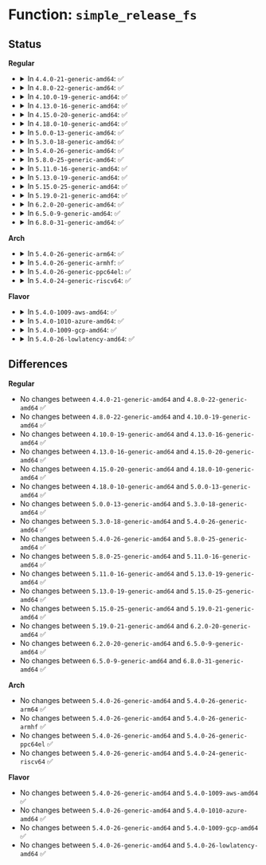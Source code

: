 # Function: <code>simple_release_fs</code>

## Status
<b>Regular</b>
<ul>
<li>
<details>
<summary>In <code>4.4.0-21-generic-amd64</code>: ✅</summary>

```c
void simple_release_fs(struct vfsmount * * mount, int * count)
```

```json
{
  "name": "simple_release_fs",
  "collision_type": "Unique Global",
  "inline_type": "No",
  "funcs": [
    {
      "addr": 18446744071581155600,
      "name": "simple_release_fs",
      "external": true,
      "loc": "fs/libfs.c:559",
      "file": "fs/libfs.c",
      "inline": "seen, unknown",
      "caller_inline": [],
      "caller_func": [
        "fs/debugfs/inode.c:failed_creating",
        "fs/tracefs/inode.c:__create_dir",
        "fs/tracefs/inode.c:tracefs_create_file",
        "fs/tracefs/inode.c:tracefs_remove",
        "fs/tracefs/inode.c:tracefs_remove_recursive",
        "fs/tracefs/inode.c:tracefs_remove_recursive",
        "security/inode.c:securityfs_create_file",
        "security/inode.c:securityfs_remove"
      ]
    }
  ],
  "symbols": [
    {
      "addr": 18446744071581155600,
      "name": "simple_release_fs",
      "section": ".text",
      "bind": "STB_GLOBAL",
      "size": 74
    }
  ]
}
```
</details>
</li>
<li>
<details>
<summary>In <code>4.8.0-22-generic-amd64</code>: ✅</summary>

```c
void simple_release_fs(struct vfsmount * * mount, int * count)
```

```json
{
  "name": "simple_release_fs",
  "collision_type": "Unique Global",
  "inline_type": "No",
  "funcs": [
    {
      "addr": 18446744071581321024,
      "name": "simple_release_fs",
      "external": true,
      "loc": "fs/libfs.c:587",
      "file": "fs/libfs.c",
      "inline": "seen, unknown",
      "caller_inline": [],
      "caller_func": [
        "fs/debugfs/inode.c:failed_creating",
        "fs/tracefs/inode.c:tracefs_remove_recursive",
        "fs/tracefs/inode.c:tracefs_remove_recursive",
        "fs/tracefs/inode.c:tracefs_remove",
        "fs/tracefs/inode.c:__create_dir",
        "fs/tracefs/inode.c:tracefs_create_file",
        "security/inode.c:securityfs_remove",
        "security/inode.c:securityfs_create_dentry"
      ]
    }
  ],
  "symbols": [
    {
      "addr": 18446744071581321024,
      "name": "simple_release_fs",
      "section": ".text",
      "bind": "STB_GLOBAL",
      "size": 74
    }
  ]
}
```
</details>
</li>
<li>
<details>
<summary>In <code>4.10.0-19-generic-amd64</code>: ✅</summary>

```c
void simple_release_fs(struct vfsmount * * mount, int * count)
```

```json
{
  "name": "simple_release_fs",
  "collision_type": "Unique Global",
  "inline_type": "No",
  "funcs": [
    {
      "addr": 18446744071581400208,
      "name": "simple_release_fs",
      "external": true,
      "loc": "fs/libfs.c:595",
      "file": "fs/libfs.c",
      "inline": "seen, unknown",
      "caller_inline": [],
      "caller_func": [
        "fs/debugfs/inode.c:failed_creating",
        "fs/tracefs/inode.c:tracefs_remove_recursive",
        "fs/tracefs/inode.c:tracefs_remove_recursive",
        "fs/tracefs/inode.c:tracefs_remove",
        "fs/tracefs/inode.c:__create_dir",
        "fs/tracefs/inode.c:tracefs_create_file",
        "security/inode.c:securityfs_remove",
        "security/inode.c:securityfs_create_dentry"
      ]
    }
  ],
  "symbols": [
    {
      "addr": 18446744071581400208,
      "name": "simple_release_fs",
      "section": ".text",
      "bind": "STB_GLOBAL",
      "size": 74
    }
  ]
}
```
</details>
</li>
<li>
<details>
<summary>In <code>4.13.0-16-generic-amd64</code>: ✅</summary>

```c
void simple_release_fs(struct vfsmount * * mount, int * count)
```

```json
{
  "name": "simple_release_fs",
  "collision_type": "Unique Global",
  "inline_type": "No",
  "funcs": [
    {
      "addr": 18446744071581455632,
      "name": "simple_release_fs",
      "external": true,
      "loc": "fs/libfs.c:596",
      "file": "fs/libfs.c",
      "inline": "seen, unknown",
      "caller_inline": [],
      "caller_func": [
        "fs/configfs/mount.c:configfs_release_fs",
        "fs/debugfs/inode.c:failed_creating",
        "fs/tracefs/inode.c:tracefs_remove_recursive",
        "fs/tracefs/inode.c:tracefs_remove_recursive",
        "fs/tracefs/inode.c:tracefs_remove",
        "fs/tracefs/inode.c:__create_dir",
        "fs/tracefs/inode.c:tracefs_create_file",
        "security/inode.c:securityfs_create_dentry",
        "security/apparmor/apparmorfs.c:aafs_create"
      ]
    }
  ],
  "symbols": [
    {
      "addr": 18446744071581455632,
      "name": "simple_release_fs",
      "section": ".text",
      "bind": "STB_GLOBAL",
      "size": 74
    }
  ]
}
```
</details>
</li>
<li>
<details>
<summary>In <code>4.15.0-20-generic-amd64</code>: ✅</summary>

```c
void simple_release_fs(struct vfsmount * * mount, int * count)
```

```json
{
  "name": "simple_release_fs",
  "collision_type": "Unique Global",
  "inline_type": "No",
  "funcs": [
    {
      "addr": 18446744071581597584,
      "name": "simple_release_fs",
      "external": true,
      "loc": "fs/libfs.c:596",
      "file": "fs/libfs.c",
      "inline": "seen, unknown",
      "caller_inline": [],
      "caller_func": [
        "fs/configfs/mount.c:configfs_release_fs",
        "fs/debugfs/inode.c:failed_creating",
        "fs/tracefs/inode.c:tracefs_remove_recursive",
        "fs/tracefs/inode.c:tracefs_remove_recursive",
        "fs/tracefs/inode.c:tracefs_remove",
        "fs/tracefs/inode.c:__create_dir",
        "fs/tracefs/inode.c:tracefs_create_file",
        "security/inode.c:securityfs_create_dentry"
      ]
    }
  ],
  "symbols": [
    {
      "addr": 18446744071581597584,
      "name": "simple_release_fs",
      "section": ".text",
      "bind": "STB_GLOBAL",
      "size": 74
    }
  ]
}
```
</details>
</li>
<li>
<details>
<summary>In <code>4.18.0-10-generic-amd64</code>: ✅</summary>

```c
void simple_release_fs(struct vfsmount * * mount, int * count)
```

```json
{
  "name": "simple_release_fs",
  "collision_type": "Unique Global",
  "inline_type": "No",
  "funcs": [
    {
      "addr": 18446744071581756784,
      "name": "simple_release_fs",
      "external": true,
      "loc": "fs/libfs.c:596",
      "file": "fs/libfs.c",
      "inline": "seen, unknown",
      "caller_inline": [],
      "caller_func": [
        "fs/configfs/mount.c:configfs_release_fs",
        "fs/debugfs/inode.c:failed_creating",
        "fs/tracefs/inode.c:tracefs_remove_recursive",
        "fs/tracefs/inode.c:tracefs_remove_recursive",
        "fs/tracefs/inode.c:tracefs_remove",
        "fs/tracefs/inode.c:__create_dir",
        "fs/tracefs/inode.c:tracefs_create_file",
        "security/inode.c:securityfs_create_dentry",
        "security/apparmor/apparmorfs.c:aa_create_aafs"
      ]
    }
  ],
  "symbols": [
    {
      "addr": 18446744071581756784,
      "name": "simple_release_fs",
      "section": ".text",
      "bind": "STB_GLOBAL",
      "size": 74
    }
  ]
}
```
</details>
</li>
<li>
<details>
<summary>In <code>5.0.0-13-generic-amd64</code>: ✅</summary>

```c
void simple_release_fs(struct vfsmount * * mount, int * count)
```

```json
{
  "name": "simple_release_fs",
  "collision_type": "Unique Global",
  "inline_type": "No",
  "funcs": [
    {
      "addr": 18446744071581843312,
      "name": "simple_release_fs",
      "external": true,
      "loc": "fs/libfs.c:596",
      "file": "fs/libfs.c",
      "inline": "seen, unknown",
      "caller_inline": [],
      "caller_func": [
        "fs/configfs/mount.c:configfs_release_fs",
        "fs/debugfs/inode.c:failed_creating",
        "fs/tracefs/inode.c:tracefs_remove_recursive",
        "fs/tracefs/inode.c:tracefs_remove_recursive",
        "fs/tracefs/inode.c:tracefs_remove",
        "fs/tracefs/inode.c:__create_dir",
        "fs/tracefs/inode.c:tracefs_create_file",
        "security/inode.c:securityfs_create_dentry",
        "security/apparmor/apparmorfs.c:aa_create_aafs"
      ]
    }
  ],
  "symbols": [
    {
      "addr": 18446744071581843312,
      "name": "simple_release_fs",
      "section": ".text",
      "bind": "STB_GLOBAL",
      "size": 74
    }
  ]
}
```
</details>
</li>
<li>
<details>
<summary>In <code>5.3.0-18-generic-amd64</code>: ✅</summary>

```c
void simple_release_fs(struct vfsmount * * mount, int * count)
```

```json
{
  "name": "simple_release_fs",
  "collision_type": "Unique Global",
  "inline_type": "No",
  "funcs": [
    {
      "addr": 18446744071581967888,
      "name": "simple_release_fs",
      "external": true,
      "loc": "fs/libfs.c:615",
      "file": "fs/libfs.c",
      "inline": "seen, unknown",
      "caller_inline": [],
      "caller_func": [
        "fs/configfs/mount.c:configfs_release_fs",
        "fs/debugfs/inode.c:failed_creating",
        "fs/debugfs/inode.c:start_creating",
        "fs/tracefs/inode.c:tracefs_remove_recursive",
        "fs/tracefs/inode.c:tracefs_remove_recursive",
        "fs/tracefs/inode.c:tracefs_remove",
        "fs/tracefs/inode.c:__create_dir",
        "fs/tracefs/inode.c:tracefs_create_file",
        "security/inode.c:securityfs_remove",
        "security/inode.c:securityfs_create_dentry",
        "security/apparmor/apparmorfs.c:aa_create_aafs",
        "security/apparmor/apparmorfs.c:aafs_remove"
      ]
    }
  ],
  "symbols": [
    {
      "addr": 18446744071581967888,
      "name": "simple_release_fs",
      "section": ".text",
      "bind": "STB_GLOBAL",
      "size": 74
    }
  ]
}
```
</details>
</li>
<li>
<details>
<summary>In <code>5.4.0-26-generic-amd64</code>: ✅</summary>

```c
void simple_release_fs(struct vfsmount * * mount, int * count)
```

```json
{
  "name": "simple_release_fs",
  "collision_type": "Unique Global",
  "inline_type": "No",
  "funcs": [
    {
      "addr": 18446744071582041472,
      "name": "simple_release_fs",
      "external": true,
      "loc": "fs/libfs.c:620",
      "file": "fs/libfs.c",
      "inline": "seen, unknown",
      "caller_inline": [],
      "caller_func": [
        "fs/configfs/mount.c:configfs_release_fs",
        "fs/debugfs/inode.c:failed_creating",
        "fs/debugfs/inode.c:start_creating",
        "fs/tracefs/inode.c:tracefs_remove_recursive",
        "fs/tracefs/inode.c:tracefs_remove_recursive",
        "fs/tracefs/inode.c:tracefs_remove",
        "fs/tracefs/inode.c:__create_dir",
        "fs/tracefs/inode.c:tracefs_create_file",
        "security/inode.c:securityfs_remove",
        "security/inode.c:securityfs_create_dentry",
        "security/apparmor/apparmorfs.c:aa_create_aafs",
        "security/apparmor/apparmorfs.c:aafs_remove"
      ]
    }
  ],
  "symbols": [
    {
      "addr": 18446744071582041472,
      "name": "simple_release_fs",
      "section": ".text",
      "bind": "STB_GLOBAL",
      "size": 74
    }
  ]
}
```
</details>
</li>
<li>
<details>
<summary>In <code>5.8.0-25-generic-amd64</code>: ✅</summary>

```c
void simple_release_fs(struct vfsmount * * mount, int * count)
```

```json
{
  "name": "simple_release_fs",
  "collision_type": "Unique Global",
  "inline_type": "No",
  "funcs": [
    {
      "addr": 18446744071582276464,
      "name": "simple_release_fs",
      "external": true,
      "loc": "fs/libfs.c:689",
      "file": "fs/libfs.c",
      "inline": "seen, unknown",
      "caller_inline": [],
      "caller_func": [
        "fs/configfs/mount.c:configfs_release_fs",
        "fs/debugfs/inode.c:remove_one",
        "fs/debugfs/inode.c:failed_creating",
        "fs/debugfs/inode.c:start_creating",
        "fs/tracefs/inode.c:tracefs_remove",
        "fs/tracefs/inode.c:remove_one",
        "fs/tracefs/inode.c:__create_dir",
        "fs/tracefs/inode.c:tracefs_create_file",
        "fs/tracefs/inode.c:start_creating",
        "security/inode.c:securityfs_remove",
        "security/inode.c:securityfs_create_dentry",
        "security/apparmor/apparmorfs.c:aa_mk_null_file",
        "security/apparmor/apparmorfs.c:aafs_remove",
        "drivers/char/mem.c:chr_dev_init"
      ]
    }
  ],
  "symbols": [
    {
      "addr": 18446744071582276464,
      "name": "simple_release_fs",
      "section": ".text",
      "bind": "STB_GLOBAL",
      "size": 74
    }
  ]
}
```
</details>
</li>
<li>
<details>
<summary>In <code>5.11.0-16-generic-amd64</code>: ✅</summary>

```c
void simple_release_fs(struct vfsmount * * mount, int * count)
```

```json
{
  "name": "simple_release_fs",
  "collision_type": "Unique Global",
  "inline_type": "No",
  "funcs": [
    {
      "addr": 18446744071582326816,
      "name": "simple_release_fs",
      "external": true,
      "loc": "fs/libfs.c:691",
      "file": "fs/libfs.c",
      "inline": "seen, unknown",
      "caller_inline": [],
      "caller_func": [
        "fs/configfs/mount.c:configfs_release_fs",
        "fs/debugfs/inode.c:remove_one",
        "fs/debugfs/inode.c:debugfs_create_automount",
        "fs/debugfs/inode.c:debugfs_create_dir",
        "fs/debugfs/inode.c:__debugfs_create_file",
        "fs/tracefs/inode.c:tracefs_remove",
        "fs/tracefs/inode.c:remove_one",
        "fs/tracefs/inode.c:__create_dir",
        "fs/tracefs/inode.c:tracefs_create_file",
        "fs/tracefs/inode.c:start_creating",
        "security/inode.c:securityfs_remove",
        "security/inode.c:securityfs_create_dentry",
        "security/apparmor/apparmorfs.c:aa_mk_null_file",
        "security/apparmor/apparmorfs.c:aafs_remove",
        "drivers/char/mem.c:chr_dev_init"
      ]
    }
  ],
  "symbols": [
    {
      "addr": 18446744071582326816,
      "name": "simple_release_fs",
      "section": ".text",
      "bind": "STB_GLOBAL",
      "size": 74
    }
  ]
}
```
</details>
</li>
<li>
<details>
<summary>In <code>5.13.0-19-generic-amd64</code>: ✅</summary>

```c
void simple_release_fs(struct vfsmount * * mount, int * count)
```

```json
{
  "name": "simple_release_fs",
  "collision_type": "Unique Global",
  "inline_type": "No",
  "funcs": [
    {
      "addr": 18446744071582356400,
      "name": "simple_release_fs",
      "external": true,
      "loc": "fs/libfs.c:694",
      "file": "fs/libfs.c",
      "inline": "seen, unknown",
      "caller_inline": [],
      "caller_func": [
        "kernel/resource.c:iomem_init_inode",
        "fs/configfs/mount.c:configfs_release_fs",
        "fs/debugfs/inode.c:remove_one",
        "fs/debugfs/inode.c:debugfs_create_automount",
        "fs/debugfs/inode.c:debugfs_create_dir",
        "fs/debugfs/inode.c:__debugfs_create_file",
        "fs/tracefs/inode.c:tracefs_remove",
        "fs/tracefs/inode.c:remove_one",
        "fs/tracefs/inode.c:__create_dir",
        "fs/tracefs/inode.c:tracefs_create_file",
        "fs/tracefs/inode.c:start_creating",
        "security/inode.c:securityfs_remove",
        "security/inode.c:securityfs_create_dentry",
        "security/apparmor/apparmorfs.c:aa_create_aafs",
        "security/apparmor/apparmorfs.c:aafs_remove"
      ]
    }
  ],
  "symbols": [
    {
      "addr": 18446744071582356400,
      "name": "simple_release_fs",
      "section": ".text",
      "bind": "STB_GLOBAL",
      "size": 74
    }
  ]
}
```
</details>
</li>
<li>
<details>
<summary>In <code>5.15.0-25-generic-amd64</code>: ✅</summary>

```c
void simple_release_fs(struct vfsmount * * mount, int * count)
```

```json
{
  "name": "simple_release_fs",
  "collision_type": "Unique Global",
  "inline_type": "No",
  "funcs": [
    {
      "addr": 18446744071582677072,
      "name": "simple_release_fs",
      "external": true,
      "loc": "fs/libfs.c:703",
      "file": "fs/libfs.c",
      "inline": "seen, unknown",
      "caller_inline": [],
      "caller_func": [
        "kernel/resource.c:iomem_init_inode",
        "fs/configfs/mount.c:configfs_release_fs",
        "fs/debugfs/inode.c:remove_one",
        "fs/debugfs/inode.c:debugfs_create_automount",
        "fs/debugfs/inode.c:debugfs_create_dir",
        "fs/debugfs/inode.c:__debugfs_create_file",
        "fs/tracefs/inode.c:tracefs_remove",
        "fs/tracefs/inode.c:remove_one",
        "fs/tracefs/inode.c:__create_dir",
        "fs/tracefs/inode.c:tracefs_create_file",
        "fs/tracefs/inode.c:start_creating",
        "security/inode.c:securityfs_remove",
        "security/inode.c:securityfs_create_dentry",
        "security/apparmor/apparmorfs.c:aa_create_aafs",
        "security/apparmor/apparmorfs.c:aafs_remove"
      ]
    }
  ],
  "symbols": [
    {
      "addr": 18446744071582677072,
      "name": "simple_release_fs",
      "section": ".text",
      "bind": "STB_GLOBAL",
      "size": 74
    }
  ]
}
```
</details>
</li>
<li>
<details>
<summary>In <code>5.19.0-21-generic-amd64</code>: ✅</summary>

```c
void simple_release_fs(struct vfsmount * * mount, int * count)
```

```json
{
  "name": "simple_release_fs",
  "collision_type": "Unique Global",
  "inline_type": "No",
  "funcs": [
    {
      "addr": 18446744071583216016,
      "name": "simple_release_fs",
      "external": true,
      "loc": "fs/libfs.c:730",
      "file": "fs/libfs.c",
      "inline": "seen, unknown",
      "caller_inline": [],
      "caller_func": [
        "kernel/resource.c:iomem_init_inode",
        "fs/configfs/mount.c:configfs_release_fs",
        "fs/debugfs/inode.c:debugfs_remove",
        "fs/debugfs/inode.c:remove_one",
        "fs/debugfs/inode.c:debugfs_create_automount",
        "fs/debugfs/inode.c:debugfs_create_dir",
        "fs/debugfs/inode.c:__debugfs_create_file",
        "fs/tracefs/inode.c:tracefs_remove",
        "fs/tracefs/inode.c:remove_one",
        "fs/tracefs/inode.c:__create_dir",
        "fs/tracefs/inode.c:tracefs_create_file",
        "fs/tracefs/inode.c:start_creating",
        "security/inode.c:securityfs_remove",
        "security/inode.c:securityfs_create_dentry",
        "security/apparmor/apparmorfs.c:aa_create_aafs",
        "security/apparmor/apparmorfs.c:aafs_remove"
      ]
    }
  ],
  "symbols": [
    {
      "addr": 18446744071583216016,
      "name": "simple_release_fs",
      "section": ".text",
      "bind": "STB_GLOBAL",
      "size": 86
    }
  ]
}
```
</details>
</li>
<li>
<details>
<summary>In <code>6.2.0-20-generic-amd64</code>: ✅</summary>

```c
void simple_release_fs(struct vfsmount * * mount, int * count)
```

```json
{
  "name": "simple_release_fs",
  "collision_type": "Unique Global",
  "inline_type": "No",
  "funcs": [
    {
      "addr": 18446744071583794032,
      "name": "simple_release_fs",
      "external": true,
      "loc": "fs/libfs.c:731",
      "file": "fs/libfs.c",
      "inline": "seen, unknown",
      "caller_inline": [],
      "caller_func": [
        "kernel/resource.c:iomem_init_inode",
        "fs/configfs/mount.c:configfs_release_fs",
        "fs/debugfs/inode.c:debugfs_lookup_and_remove",
        "fs/debugfs/inode.c:remove_one",
        "fs/debugfs/inode.c:debugfs_create_symlink",
        "fs/debugfs/inode.c:debugfs_create_automount",
        "fs/debugfs/inode.c:debugfs_create_automount",
        "fs/debugfs/inode.c:debugfs_create_dir",
        "fs/debugfs/inode.c:debugfs_create_dir",
        "fs/debugfs/inode.c:__debugfs_create_file",
        "fs/debugfs/inode.c:__debugfs_create_file",
        "fs/tracefs/inode.c:tracefs_remove",
        "fs/tracefs/inode.c:remove_one",
        "fs/tracefs/inode.c:__create_dir",
        "fs/tracefs/inode.c:tracefs_create_file",
        "fs/tracefs/inode.c:start_creating",
        "security/inode.c:securityfs_remove",
        "security/inode.c:securityfs_create_dentry",
        "security/apparmor/apparmorfs.c:aa_create_aafs",
        "security/apparmor/apparmorfs.c:aafs_remove"
      ]
    }
  ],
  "symbols": [
    {
      "addr": 18446744071583794032,
      "name": "simple_release_fs",
      "section": ".text",
      "bind": "STB_GLOBAL",
      "size": 86
    }
  ]
}
```
</details>
</li>
<li>
<details>
<summary>In <code>6.5.0-9-generic-amd64</code>: ✅</summary>

```c
void simple_release_fs(struct vfsmount * * mount, int * count)
```

```json
{
  "name": "simple_release_fs",
  "collision_type": "Unique Global",
  "inline_type": "No",
  "funcs": [
    {
      "addr": 18446744071584011648,
      "name": "simple_release_fs",
      "external": true,
      "loc": "fs/libfs.c:726",
      "file": "fs/libfs.c",
      "inline": "seen, unknown",
      "caller_inline": [],
      "caller_func": [
        "kernel/resource.c:iomem_init_inode",
        "fs/configfs/mount.c:configfs_release_fs",
        "fs/debugfs/inode.c:debugfs_lookup_and_remove",
        "fs/debugfs/inode.c:remove_one",
        "fs/debugfs/inode.c:debugfs_create_symlink",
        "fs/debugfs/inode.c:debugfs_create_automount",
        "fs/debugfs/inode.c:debugfs_create_automount",
        "fs/debugfs/inode.c:debugfs_create_dir",
        "fs/debugfs/inode.c:debugfs_create_dir",
        "fs/debugfs/inode.c:__debugfs_create_file",
        "fs/debugfs/inode.c:__debugfs_create_file",
        "fs/tracefs/inode.c:tracefs_remove",
        "fs/tracefs/inode.c:remove_one",
        "fs/tracefs/inode.c:__create_dir",
        "fs/tracefs/inode.c:tracefs_create_file",
        "security/inode.c:securityfs_remove",
        "security/inode.c:securityfs_create_dentry",
        "security/apparmor/apparmorfs.c:aa_create_aafs",
        "security/apparmor/apparmorfs.c:aa_create_aafs",
        "security/apparmor/apparmorfs.c:aa_create_aafs",
        "security/apparmor/apparmorfs.c:aafs_remove"
      ]
    }
  ],
  "symbols": [
    {
      "addr": 18446744071584011648,
      "name": "simple_release_fs",
      "section": ".text",
      "bind": "STB_GLOBAL",
      "size": 86
    }
  ]
}
```
</details>
</li>
<li>
<details>
<summary>In <code>6.8.0-31-generic-amd64</code>: ✅</summary>

```c
void simple_release_fs(struct vfsmount * * mount, int * count)
```

```json
{
  "name": "simple_release_fs",
  "collision_type": "Unique Global",
  "inline_type": "No",
  "funcs": [
    {
      "addr": 18446744071584223968,
      "name": "simple_release_fs",
      "external": true,
      "loc": "fs/libfs.c:996",
      "file": "fs/libfs.c",
      "inline": "seen, unknown",
      "caller_inline": [],
      "caller_func": [
        "kernel/resource.c:iomem_init_inode",
        "fs/configfs/mount.c:configfs_release_fs",
        "fs/debugfs/inode.c:debugfs_lookup_and_remove",
        "fs/debugfs/inode.c:remove_one",
        "fs/debugfs/inode.c:debugfs_create_symlink",
        "fs/debugfs/inode.c:debugfs_create_automount",
        "fs/debugfs/inode.c:debugfs_create_automount",
        "fs/debugfs/inode.c:debugfs_create_dir",
        "fs/debugfs/inode.c:debugfs_create_dir",
        "fs/debugfs/inode.c:__debugfs_create_file",
        "fs/debugfs/inode.c:__debugfs_create_file",
        "fs/tracefs/inode.c:tracefs_remove",
        "fs/tracefs/inode.c:remove_one",
        "fs/tracefs/inode.c:__create_dir",
        "fs/tracefs/inode.c:tracefs_create_file",
        "security/inode.c:securityfs_remove",
        "security/inode.c:securityfs_create_dentry",
        "security/apparmor/apparmorfs.c:aa_create_aafs",
        "security/apparmor/apparmorfs.c:aa_create_aafs",
        "security/apparmor/apparmorfs.c:aa_create_aafs",
        "security/apparmor/apparmorfs.c:aafs_remove",
        "drivers/gpu/drm/drm_drv.c:drm_dev_init",
        "drivers/gpu/drm/drm_drv.c:drm_dev_init_release"
      ]
    }
  ],
  "symbols": [
    {
      "addr": 18446744071584223968,
      "name": "simple_release_fs",
      "section": ".text",
      "bind": "STB_GLOBAL",
      "size": 86
    }
  ]
}
```
</details>
</li>
</ul>
<b>Arch</b>
<ul>
<li>
<details>
<summary>In <code>5.4.0-26-generic-arm64</code>: ✅</summary>

```c
void simple_release_fs(struct vfsmount * * mount, int * count)
```

```json
{
  "name": "simple_release_fs",
  "collision_type": "Unique Global",
  "inline_type": "No",
  "funcs": [
    {
      "addr": 18446603336493567568,
      "name": "simple_release_fs",
      "external": true,
      "loc": "fs/libfs.c:620",
      "file": "fs/libfs.c",
      "inline": "seen, unknown",
      "caller_inline": [],
      "caller_func": [
        "fs/configfs/mount.c:configfs_release_fs",
        "fs/debugfs/inode.c:failed_creating",
        "fs/debugfs/inode.c:start_creating",
        "fs/tracefs/inode.c:tracefs_remove_recursive",
        "fs/tracefs/inode.c:tracefs_remove_recursive",
        "fs/tracefs/inode.c:tracefs_remove",
        "fs/tracefs/inode.c:__create_dir",
        "fs/tracefs/inode.c:tracefs_create_file",
        "security/inode.c:securityfs_remove",
        "security/inode.c:securityfs_create_dentry",
        "security/apparmor/apparmorfs.c:aa_create_aafs",
        "security/apparmor/apparmorfs.c:aafs_remove"
      ]
    }
  ],
  "symbols": [
    {
      "addr": 18446603336493567568,
      "name": "simple_release_fs",
      "section": ".text",
      "bind": "STB_GLOBAL",
      "size": 168
    }
  ]
}
```
</details>
</li>
<li>
<details>
<summary>In <code>5.4.0-26-generic-armhf</code>: ✅</summary>

```c
void simple_release_fs(struct vfsmount * * mount, int * count)
```

```json
{
  "name": "simple_release_fs",
  "collision_type": "Unique Global",
  "inline_type": "No",
  "funcs": [
    {
      "addr": 3227113124,
      "name": "simple_release_fs",
      "external": true,
      "loc": "fs/libfs.c:620",
      "file": "fs/libfs.c",
      "inline": "seen, unknown",
      "caller_inline": [],
      "caller_func": [
        "fs/configfs/mount.c:configfs_release_fs",
        "fs/debugfs/inode.c:failed_creating",
        "fs/debugfs/inode.c:start_creating",
        "fs/tracefs/inode.c:tracefs_remove_recursive",
        "fs/tracefs/inode.c:tracefs_remove_recursive",
        "fs/tracefs/inode.c:tracefs_remove",
        "fs/tracefs/inode.c:__create_dir",
        "fs/tracefs/inode.c:tracefs_create_file",
        "security/inode.c:securityfs_remove",
        "security/inode.c:securityfs_create_dentry",
        "security/apparmor/apparmorfs.c:aa_create_aafs",
        "security/apparmor/apparmorfs.c:aafs_remove"
      ]
    }
  ],
  "symbols": [
    {
      "addr": 3227113124,
      "name": "simple_release_fs",
      "section": ".text",
      "bind": "STB_GLOBAL",
      "size": 104
    }
  ]
}
```
</details>
</li>
<li>
<details>
<summary>In <code>5.4.0-26-generic-ppc64el</code>: ✅</summary>

```c
void simple_release_fs(struct vfsmount * * mount, int * count)
```

```json
{
  "name": "simple_release_fs",
  "collision_type": "Unique Global",
  "inline_type": "No",
  "funcs": [
    {
      "addr": 13835058055287142256,
      "name": "simple_release_fs",
      "external": true,
      "loc": "fs/libfs.c:620",
      "file": "fs/libfs.c",
      "inline": "seen, unknown",
      "caller_inline": [],
      "caller_func": [
        "fs/configfs/mount.c:configfs_release_fs",
        "fs/debugfs/inode.c:failed_creating",
        "fs/debugfs/inode.c:start_creating",
        "fs/tracefs/inode.c:tracefs_remove_recursive",
        "fs/tracefs/inode.c:tracefs_remove_recursive",
        "fs/tracefs/inode.c:tracefs_remove",
        "fs/tracefs/inode.c:__create_dir",
        "fs/tracefs/inode.c:tracefs_create_file",
        "security/inode.c:securityfs_remove",
        "security/inode.c:securityfs_create_dentry",
        "security/apparmor/apparmorfs.c:aa_create_aafs",
        "security/apparmor/apparmorfs.c:aafs_remove"
      ]
    }
  ],
  "symbols": [
    {
      "addr": 13835058055287142256,
      "name": "simple_release_fs",
      "section": ".text",
      "bind": "STB_GLOBAL",
      "size": 192
    }
  ]
}
```
</details>
</li>
<li>
<details>
<summary>In <code>5.4.0-24-generic-riscv64</code>: ✅</summary>

```c
void simple_release_fs(struct vfsmount * * mount, int * count)
```

```json
{
  "name": "simple_release_fs",
  "collision_type": "Unique Global",
  "inline_type": "No",
  "funcs": [
    {
      "addr": 18446743936273224292,
      "name": "simple_release_fs",
      "external": true,
      "loc": "fs/libfs.c:620",
      "file": "fs/libfs.c",
      "inline": "seen, unknown",
      "caller_inline": [],
      "caller_func": [
        "fs/configfs/mount.c:configfs_release_fs",
        "fs/debugfs/inode.c:failed_creating",
        "fs/debugfs/inode.c:start_creating",
        "fs/tracefs/inode.c:tracefs_remove_recursive",
        "fs/tracefs/inode.c:tracefs_remove_recursive",
        "fs/tracefs/inode.c:tracefs_remove",
        "fs/tracefs/inode.c:__create_dir",
        "fs/tracefs/inode.c:tracefs_create_file",
        "security/inode.c:securityfs_remove",
        "security/inode.c:securityfs_create_dentry",
        "security/apparmor/apparmorfs.c:aa_create_aafs",
        "security/apparmor/apparmorfs.c:aafs_remove"
      ]
    }
  ],
  "symbols": [
    {
      "addr": 18446743936273224292,
      "name": "simple_release_fs",
      "section": ".text",
      "bind": "STB_GLOBAL",
      "size": 148
    }
  ]
}
```
</details>
</li>
</ul>
<b>Flavor</b>
<ul>
<li>
<details>
<summary>In <code>5.4.0-1009-aws-amd64</code>: ✅</summary>

```c
void simple_release_fs(struct vfsmount * * mount, int * count)
```

```json
{
  "name": "simple_release_fs",
  "collision_type": "Unique Global",
  "inline_type": "No",
  "funcs": [
    {
      "addr": 18446744071582010208,
      "name": "simple_release_fs",
      "external": true,
      "loc": "fs/libfs.c:620",
      "file": "fs/libfs.c",
      "inline": "seen, unknown",
      "caller_inline": [],
      "caller_func": [
        "fs/configfs/mount.c:configfs_release_fs",
        "fs/debugfs/inode.c:failed_creating",
        "fs/debugfs/inode.c:start_creating",
        "fs/tracefs/inode.c:tracefs_remove_recursive",
        "fs/tracefs/inode.c:tracefs_remove_recursive",
        "fs/tracefs/inode.c:tracefs_remove",
        "fs/tracefs/inode.c:__create_dir",
        "fs/tracefs/inode.c:tracefs_create_file",
        "security/inode.c:securityfs_remove",
        "security/inode.c:securityfs_create_dentry",
        "security/apparmor/apparmorfs.c:aa_create_aafs",
        "security/apparmor/apparmorfs.c:aafs_remove"
      ]
    }
  ],
  "symbols": [
    {
      "addr": 18446744071582010208,
      "name": "simple_release_fs",
      "section": ".text",
      "bind": "STB_GLOBAL",
      "size": 74
    }
  ]
}
```
</details>
</li>
<li>
<details>
<summary>In <code>5.4.0-1010-azure-amd64</code>: ✅</summary>

```c
void simple_release_fs(struct vfsmount * * mount, int * count)
```

```json
{
  "name": "simple_release_fs",
  "collision_type": "Unique Global",
  "inline_type": "No",
  "funcs": [
    {
      "addr": 18446744071581947776,
      "name": "simple_release_fs",
      "external": true,
      "loc": "fs/libfs.c:620",
      "file": "fs/libfs.c",
      "inline": "seen, unknown",
      "caller_inline": [],
      "caller_func": [
        "fs/configfs/mount.c:configfs_release_fs",
        "fs/debugfs/inode.c:failed_creating",
        "fs/debugfs/inode.c:start_creating",
        "fs/tracefs/inode.c:tracefs_remove_recursive",
        "fs/tracefs/inode.c:tracefs_remove_recursive",
        "fs/tracefs/inode.c:tracefs_remove",
        "fs/tracefs/inode.c:__create_dir",
        "fs/tracefs/inode.c:tracefs_create_file",
        "security/inode.c:securityfs_remove",
        "security/inode.c:securityfs_create_dentry",
        "security/apparmor/apparmorfs.c:aa_create_aafs",
        "security/apparmor/apparmorfs.c:aafs_remove"
      ]
    }
  ],
  "symbols": [
    {
      "addr": 18446744071581947776,
      "name": "simple_release_fs",
      "section": ".text",
      "bind": "STB_GLOBAL",
      "size": 74
    }
  ]
}
```
</details>
</li>
<li>
<details>
<summary>In <code>5.4.0-1009-gcp-amd64</code>: ✅</summary>

```c
void simple_release_fs(struct vfsmount * * mount, int * count)
```

```json
{
  "name": "simple_release_fs",
  "collision_type": "Unique Global",
  "inline_type": "No",
  "funcs": [
    {
      "addr": 18446744071582001488,
      "name": "simple_release_fs",
      "external": true,
      "loc": "fs/libfs.c:620",
      "file": "fs/libfs.c",
      "inline": "seen, unknown",
      "caller_inline": [],
      "caller_func": [
        "fs/configfs/mount.c:configfs_release_fs",
        "fs/debugfs/inode.c:failed_creating",
        "fs/debugfs/inode.c:start_creating",
        "fs/tracefs/inode.c:tracefs_remove_recursive",
        "fs/tracefs/inode.c:tracefs_remove_recursive",
        "fs/tracefs/inode.c:tracefs_remove",
        "fs/tracefs/inode.c:__create_dir",
        "fs/tracefs/inode.c:tracefs_create_file",
        "security/inode.c:securityfs_remove",
        "security/inode.c:securityfs_create_dentry",
        "security/apparmor/apparmorfs.c:aa_create_aafs",
        "security/apparmor/apparmorfs.c:aafs_remove"
      ]
    }
  ],
  "symbols": [
    {
      "addr": 18446744071582001488,
      "name": "simple_release_fs",
      "section": ".text",
      "bind": "STB_GLOBAL",
      "size": 74
    }
  ]
}
```
</details>
</li>
<li>
<details>
<summary>In <code>5.4.0-26-lowlatency-amd64</code>: ✅</summary>

```c
void simple_release_fs(struct vfsmount * * mount, int * count)
```

```json
{
  "name": "simple_release_fs",
  "collision_type": "Unique Global",
  "inline_type": "No",
  "funcs": [
    {
      "addr": 18446744071582070256,
      "name": "simple_release_fs",
      "external": true,
      "loc": "fs/libfs.c:620",
      "file": "fs/libfs.c",
      "inline": "seen, unknown",
      "caller_inline": [],
      "caller_func": [
        "fs/configfs/mount.c:configfs_release_fs",
        "fs/debugfs/inode.c:failed_creating",
        "fs/debugfs/inode.c:start_creating",
        "fs/tracefs/inode.c:tracefs_remove_recursive",
        "fs/tracefs/inode.c:tracefs_remove_recursive",
        "fs/tracefs/inode.c:tracefs_remove",
        "fs/tracefs/inode.c:__create_dir",
        "fs/tracefs/inode.c:tracefs_create_file",
        "security/inode.c:securityfs_remove",
        "security/inode.c:securityfs_create_dentry",
        "security/apparmor/apparmorfs.c:aa_create_aafs",
        "security/apparmor/apparmorfs.c:aafs_remove"
      ]
    }
  ],
  "symbols": [
    {
      "addr": 18446744071582070256,
      "name": "simple_release_fs",
      "section": ".text",
      "bind": "STB_GLOBAL",
      "size": 76
    }
  ]
}
```
</details>
</li>
</ul>

## Differences
<b>Regular</b>
<ul>
<li>
No changes between <code>4.4.0-21-generic-amd64</code> and <code>4.8.0-22-generic-amd64</code> ✅
</li>
<li>
No changes between <code>4.8.0-22-generic-amd64</code> and <code>4.10.0-19-generic-amd64</code> ✅
</li>
<li>
No changes between <code>4.10.0-19-generic-amd64</code> and <code>4.13.0-16-generic-amd64</code> ✅
</li>
<li>
No changes between <code>4.13.0-16-generic-amd64</code> and <code>4.15.0-20-generic-amd64</code> ✅
</li>
<li>
No changes between <code>4.15.0-20-generic-amd64</code> and <code>4.18.0-10-generic-amd64</code> ✅
</li>
<li>
No changes between <code>4.18.0-10-generic-amd64</code> and <code>5.0.0-13-generic-amd64</code> ✅
</li>
<li>
No changes between <code>5.0.0-13-generic-amd64</code> and <code>5.3.0-18-generic-amd64</code> ✅
</li>
<li>
No changes between <code>5.3.0-18-generic-amd64</code> and <code>5.4.0-26-generic-amd64</code> ✅
</li>
<li>
No changes between <code>5.4.0-26-generic-amd64</code> and <code>5.8.0-25-generic-amd64</code> ✅
</li>
<li>
No changes between <code>5.8.0-25-generic-amd64</code> and <code>5.11.0-16-generic-amd64</code> ✅
</li>
<li>
No changes between <code>5.11.0-16-generic-amd64</code> and <code>5.13.0-19-generic-amd64</code> ✅
</li>
<li>
No changes between <code>5.13.0-19-generic-amd64</code> and <code>5.15.0-25-generic-amd64</code> ✅
</li>
<li>
No changes between <code>5.15.0-25-generic-amd64</code> and <code>5.19.0-21-generic-amd64</code> ✅
</li>
<li>
No changes between <code>5.19.0-21-generic-amd64</code> and <code>6.2.0-20-generic-amd64</code> ✅
</li>
<li>
No changes between <code>6.2.0-20-generic-amd64</code> and <code>6.5.0-9-generic-amd64</code> ✅
</li>
<li>
No changes between <code>6.5.0-9-generic-amd64</code> and <code>6.8.0-31-generic-amd64</code> ✅
</li>
</ul>
<b>Arch</b>
<ul>
<li>
No changes between <code>5.4.0-26-generic-amd64</code> and <code>5.4.0-26-generic-arm64</code> ✅
</li>
<li>
No changes between <code>5.4.0-26-generic-amd64</code> and <code>5.4.0-26-generic-armhf</code> ✅
</li>
<li>
No changes between <code>5.4.0-26-generic-amd64</code> and <code>5.4.0-26-generic-ppc64el</code> ✅
</li>
<li>
No changes between <code>5.4.0-26-generic-amd64</code> and <code>5.4.0-24-generic-riscv64</code> ✅
</li>
</ul>
<b>Flavor</b>
<ul>
<li>
No changes between <code>5.4.0-26-generic-amd64</code> and <code>5.4.0-1009-aws-amd64</code> ✅
</li>
<li>
No changes between <code>5.4.0-26-generic-amd64</code> and <code>5.4.0-1010-azure-amd64</code> ✅
</li>
<li>
No changes between <code>5.4.0-26-generic-amd64</code> and <code>5.4.0-1009-gcp-amd64</code> ✅
</li>
<li>
No changes between <code>5.4.0-26-generic-amd64</code> and <code>5.4.0-26-lowlatency-amd64</code> ✅
</li>
</ul>
